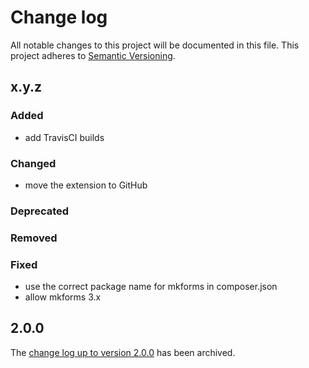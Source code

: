 # Change log

All notable changes to this project will be documented in this file.
This project adheres to [Semantic Versioning](https://semver.org/).

## x.y.z

### Added
- add TravisCI builds

### Changed
- move the extension to GitHub

### Deprecated

### Removed

### Fixed
- use the correct package name for mkforms in composer.json
- allow mkforms 3.x

## 2.0.0

The [change log up to version 2.0.0](Documentation/changelog-archive.txt)
has been archived.
